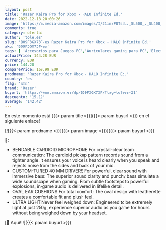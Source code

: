 ```yaml
---
layout: post
title: 'Razer Kaira Pro for Xbox - HALO Infinite Ed.'
date: 2022-12-18 20:00:26
image: 'https://m.media-amazon.com/images/I/21imrP8TsaL._SL500_._SL400_.jpg'
comments: true
category: ofertas
author: 'tole.es'
slug: 'B09F3GX73F-es Razer Kaira Pro for Xbox - HALO Infinite Ed.'
sku: 'B09F3GX73F-es'
tags: [ 'Accesorios para Juegos PC','Auriculares gaming para PC','Electrónica','Juegos y Accesorios para PC','Videojuegos','razer','xbox','🇪🇸', ]
actualPrice: 144.28 EUR
currency: EUR
price: 144.28
comparePrice: 169.99 EUR
prodname: 'Razer Kaira Pro for Xbox - HALO Infinite Ed.'
country: 'es'
flag: '🇪🇸'
brand: 'Razer'
buyurl: 'https://www.amazon.es/dp/B09F3GX73F/?tag=tolees-21'
descuento: '15.12'
average: '142.42'
---
```


En este momento está [{{< param title >}}]({{< param buyurl >}}) en el siguiente enlace!

[![{{< param prodname >}}]({{< param image >}})]({{< param buyurl >}})

🔎:

- BENDABLE CARDIOID MICROPHONE For crystal-clear team communication: The cardioid pickup pattern records sound from a tighter angle. It ensures your voice is heard clearly when you speak and rejects noise from the sides and back of your mic.
- CUSTOM-TUNED 40 MM DRIVERS For powerful, clear sound with immersive bass: The superior sound clarity and punchy bass simulate a wide soundscape when gaming. From subtle footsteps to powerful explosions, in-game audio is delivered in lifelike detail.
- OVAL EAR CUSHIONS For total comfort: The oval design with leatherette creates a comfortable fit and plush feel.
- ULTRA LIGHT Never feel weighed down: Engineered to be extremely light at just 250g, experience superior audio as you game for hours without being weighed down by your headset.

[🛒 Aquí!!!]({{< param buyurl >}})

